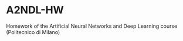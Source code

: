 # A2NDL-HW
Homework of the Artificial Neural Networks and Deep Learning course (Politecnico di Milano)

